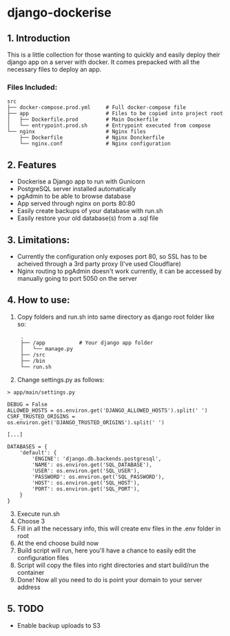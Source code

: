 # django-dockerise

## 1. Introduction

This is a little collection for those wanting to quickly and easily deploy their django app on a server with docker.
It comes prepacked with all the necessary files to deploy an app.

### Files Included:

    src
    ├── docker-compose.prod.yml     # Full docker-compose file
    ├── app                         # Files to be copied into project root
    │   ├── Dockerfile.prod         # Main Dockerfile
    │   └── entrypoint.prod.sh      # Entrypoint executed from compose
    └── nginx                       # Nginx files
        ├── Dockerfile              # Nginx Donckerfile
        └── nginx.conf              # Nginx configuration

## 2. Features

* Dockerise a Django app to run with Gunicorn
* PostgreSQL server installed automatically
* pgAdmin to be able to browse database
* App served through nginx on ports 80:80
* Easily create backups of your database with run.sh
* Easily restore your old database(s) from a .sql file

## 3. Limitations:

* Currently the configuration only exposes port 80, so SSL has to be acheived through a 3rd party proxy (I've used Cloudflare)
* Nginx routing to pgAdmin doesn't work currently, it can be accessed by manually going to port 5050 on the server

## 4. How to use:

1. Copy folders and run.sh into same directory as django root folder like so:

        .
        ├── /app           # Your django app folder
        │   └── manage.py 
        ├── /src 
        ├── /bin 
        └── run.sh
2. Change settings.py as follows:
```
> app/main/settings.py

DEBUG = False
ALLOWED_HOSTS = os.environ.get('DJANGO_ALLOWED_HOSTS').split(' ')
CSRF_TRUSTED_ORIGINS = os.environ.get('DJANGO_TRUSTED_ORIGINS').split(' ')

[...]

DATABASES = {
    'default': {
        'ENGINE': 'django.db.backends.postgresql',
        'NAME': os.environ.get('SQL_DATABASE'),
        'USER': os.environ.get('SQL_USER'),
        'PASSWORD': os.environ.get('SQL_PASSWORD'),
        'HOST': os.environ.get('SQL_HOST'),
        'PORT': os.environ.get('SQL_PORT'),
    }
}
```
3. Execute run.sh
4. Choose 3
5. Fill in all the necessary info, this will create env files in the .env folder in root
6. At the end choose build now
7. Build script will run, here you'll have a chance to easily edit the configuration files
8. Script will copy the files into right directories and start build/run the container
9.  Done! Now all you need to do is point your domain to your server address

## 5. TODO

* Enable backup uploads to S3
